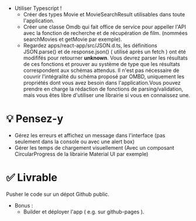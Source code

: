 # 
- Utiliser Typescript !
  - Créer des types Movie et MovieSearchResult utilisables dans toute l'application.
  - Créer une classe Omdb qui fait office de service pour appeller l'API avec la fonction de recherche et de récupération de film. (nommées searchMovies et getMovie par exemple).
  - Regardez apps/react-app/src/JSON.d.ts, les définitions JSON.parse() et de response.json() ( utilisé après un fetch ) ont été modififés pour retourner __unknown__. Vous devrez parser les résultats de ces fonctions et prouver au système de type que les résultats correspondent aux schémas attendus. Il n'est pas nécessaire de couvrir l'intégralité du schéma proposé par OMBD, uniquement les propriétés dont vous avez besoin dans l'application.Vous pouvez prendre en charge la rédaction de fonctions de parsing/validation, mais vous êtes libre d'utiliser une librairie si vous en connaissez une.

# 💡 Pensez-y

- Gérez les erreurs et affichez un message dans l'interface (pas seulement dans la console ou avec une alert box)
- Gérer les temps de chargement visuellement (Avec un composant CircularProgress de la librairie Material UI par exemple)

# ✅ Livrable

Pusher le code sur un dépot Github public.

- Bonus :
  + Builder et déployer l'app ( e.g. sur github-pages ).

